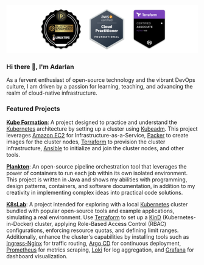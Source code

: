 ![Cover image](https://raw.githubusercontent.com/adarlan/adarlan/main/cover-2.png)

### Hi there 👋, I'm Adarlan

As a fervent enthusiast of open-source technology and the vibrant DevOps culture, I am driven by a passion for learning, teaching, and advancing the realm of cloud-native infrastructure.

### Featured Projects

[__Kube Formation__](https://github.com/adarlan/kube-formation): A project designed to practice and understand the [Kubernetes](https://kubernetes.io/) architecture by setting up a cluster using [Kubeadm](https://kubernetes.io/docs/reference/setup-tools/kubeadm/). This project leverages [Amazon EC2](https://aws.amazon.com/ec2/) for Infrastructure-as-a-Service, [Packer](https://packer.io/) to create images for the cluster nodes, [Terraform](https://terraform.io/) to provision the cluster infrastructure, [Ansible](https://ansible.com/) to initialize and join the cluster nodes, and other tools.

[__Plankton__](https://github.com/adarlan/plankton): An open-source pipeline orchestration tool that leverages the power of containers to run each job within its own isolated environment. This project is written in Java and shows my abilities with programming, design patterns, containers, and software documentation, in addition to my creativity in implementing complex ideas into practical code solutions.

[__K8sLab__](https://github.com/adarlan/k8slab): A project intended for exploring with a local [Kubernetes](https://kubernetes.io/) cluster bundled with popular open-source tools and example applications, simulating a real environment. Use [Terraform](https://www.terraform.io/) to set up a [KinD](https://kind.sigs.k8s.io/) (Kubernetes-in-Docker) cluster, applying Role-Based Access Control (RBAC) configurations, enforcing resource quotas, and defining limit ranges. Additionally, enhance the cluster's capabilities by installing tools such as [Ingress-Nginx](https://kubernetes.github.io/ingress-nginx/) for traffic routing, [Argo CD](https://argoproj.github.io/cd/) for continuous deployment, [Prometheus](https://prometheus.io/) for metrics scraping, [Loki](https://grafana.com/oss/loki/) for log aggregation, and [Grafana](https://grafana.com/oss/grafana/) for dashboard visualization.
